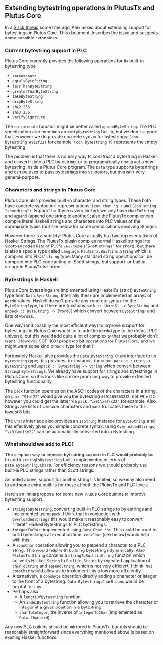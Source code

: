 ## Extending bytestring operations in PlutusTx and Plutus Core

In a [Slack thread](https://input-output-rnd.slack.com/archives/C21UF2WVC/p1599120765047200)
some time ago, Alex asked about extending support for bytestrings in Plutus Core.
This document describes the issue and suggests some possible extensions.


### Current bytestring support in PLC

Plutus Core currently provides the following operations for its built-in
bytestring type:

   * `concatenate`
   * `equalsByteString`
   * `lessThanByteString`
   * `greaterThanByteString`
   * `takeByteString`
   * `dropByteString`
   * `sha2_256`
   * `sha3_256`
   * `verifySignature`

The `concatenate` function might be better called `appendByteString`.  The PLC
specification also mentions an `emptyByteString` builtin, but we don't support
that.  However we do provide concrete syntax for bytestrings:
`(con bytestring #91ef22)` for example; `(con bytestring #)` represents the empty bytestring.

The problem is that there is no easy way to _construct_ a bytestring in Haskell
and convert it into a PLC bytestring, or to programatically construct a new
bytestring inside a Plutus Core program.  The `Data` type supports bytestrings
and can be used to pass bytestrings into validators, but this isn't very
general-purpose.


### Characters and strings in Plutus Core

Plutus Core also provides built-in character and string types.  These both have
concrete syntactical representations: `(con char 'q')` and `(con string
"something")`.  Support for these is very limited: we only have `charToString`
and `append` (append one string to another); also the PlutusTx compiler can
compile literal Haskell strings and characters into PLC values of the
appropriate types (but see below for some complications involving Strings).

However there is a subtlety: Plutus Core actually has _two_ representations of
Haskell Strings.  The PlutusTx plugin compiles normal Haskell strings into
Scott-encoded lists of PLC's `char` type ("Scott strings" for short), but there
is also a special type called `Language.PlutusTx.Builtins.String` which is
compiled into PLCs' `string` type.  Many standard string operations can be
compiled into PLC code acting on Scott strings, but support for builtin strings
in PlutusTx is limited.

### Bytestrings in Haskell

Plutus Core bytestrings are implemented using Haskell's (strict) `ByteString`
type from `Data.ByteString`.  Internally these are implemented as arrays of
`Word8` values.  Haskell doesn't provide any concrete syntax for the
`ByteString` type, but there are functions `pack :: [Word8] -> ByteString` and
`unpack :: ByteString -> [Word8]` which convert between `ByteStrings` and lists
of `Word8`s.

One way (and possbily the most efficient way) to improve support for bytestrings
in Plutus Core would be to add the `Word8` type to the default PLC universe, but
this would add quite a lot of complexity that we probably don't want.  [However,
SCP-1091 proposes bit operations for Plutus Core, and we might want some kind of
`Word` type for that.]

Fortunately Haskell also provides the `Data.ByteString.Char8` interface to its
`ByteString` type; this provides, for instance, functions `pack :: String ->
ByteString` and `unpack :: ByteString -> String` which convert between `String`s
`ByteString`s.  We already have support for strings and bytestrings in Plutus
Core, so this looks like a more promising way to provide extended bytestring
functionality.

The `pack` function operates on the ASCII codes of the characters in a string, so
`pack "91ef22"` would give you the bytestring `#393165663232`, not `#91ef22`;
however you could get the latter via `pack "\x91\xef\x22"` for example.  Also,
Strings are lists of Unicode characters and `pack` truncates these to the lowest
8 bits.

The `Char8` interface also provides an `IsString` instance for `ByteString`, and
this effectively gives you simple concrete syntax: using `OverloadedStrings`,
`"\x91\xef\x22"` can be automatically converted into a Bytestring.

### What should we add to PLC?

The simplest way to improve bytestring support in PLC would probably be to add a
`stringToBytestring` builtin implemented in terms of `Data.ByteString.Char8`.
For efficiency reasons we should probably use built-in PLC strings rather than
Scott strings.

As noted above, support for built-in strings is limited, so we may also need to
add some extra builtins for these at both the PlutusTx and PLC levels.

Here's an initial proposal for some new Plutus Core builtins to improve bytestring support.

  * `stringToBytestring`, converting built-in PLC strings to bytestrings and implemented using `pack`.
     I think that in conjuction with `OverloadedStrings` this would make it reasonably easy to convert
     "literal" Haskell ByteStrings to PLC bytestrings.
  * `integerToChar`, implemented using `Data.Char.chr`.  This could be used to build bytestrings at execution time.
    `consChar` (see below) would help with this.
  * A `consChar` operation allowing you to prepend a character to a PLC string. This would help with
    building bytestrings dynamically.  Also, `PlutusTx.String` contains
    a `stringToBuiltinString` function which converts Haskell `String` to `Builtin.String` by
    repeated application of `charToString` and `appendString`, which is not very efficient.  I think that
   `consChar` would allow us to implement this a low more efficiently.
  * Alternatively, a `consByte` operation directly adding a character or integer to the front of a bytestring.
    `Data.Bytestring.Char8.cons` would be helpful for this.
  * Perhaps also
     * A `lengthOfBytestring` function
     * An `indexBytestring` function allowing you to retrieve the character or integer at a given position in a bytestring.
     * `charToInteger`, the inverse of `integerToChar` (implemented as `Data.Char.ord`).

Any new PLC builtins should be mirrored in PlutusTx, but this should be
reasonably straightforward since everything mentioned above is based on existing
Haskell functions.
